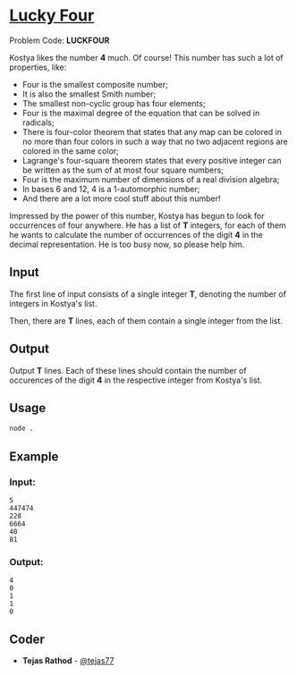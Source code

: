 
# [Lucky Four](https://www.codechef.com/problems/LUCKFOUR)
Problem Code: **LUCKFOUR**

Kostya likes the number **4** much. Of course! This number has such a lot of properties, like:

- Four is the smallest composite number;
- It is also the smallest Smith number;
- The smallest non-cyclic group has four elements;
- Four is the maximal degree of the equation that can be solved in radicals;
- There is four-color theorem that states that any map can be colored in no more than four colors in such a way that no two adjacent regions are colored in the same color;
- Lagrange's four-square theorem states that every positive integer can be written as the sum of at most four square numbers;
- Four is the maximum number of dimensions of a real division algebra;
- In bases 6 and 12, 4 is a 1-automorphic number;
- And there are a lot more cool stuff about this number!

Impressed by the power of this number, Kostya has begun to look for occurrences of four anywhere. He has a list of **T** integers, for each of them he wants to calculate the number of occurrences of the digit **4** in the decimal representation. He is too busy now, so please help him.

## Input

The first line of input consists of a single integer **T**, denoting the number of integers in Kostya's list.

Then, there are **T** lines, each of them contain a single integer from the list.

## Output

Output **T** lines. Each of these lines should contain the number of occurences of the digit **4** in the respective integer from Kostya's list.

## Usage
```sh
node .
```
## Example
### Input:
```
5
447474
228
6664
40
81
```
### Output:
```
4
0
1
1
0
```

## Coder

* **Tejas Rathod** - [@tejas77](https://github.com/tejas77)

